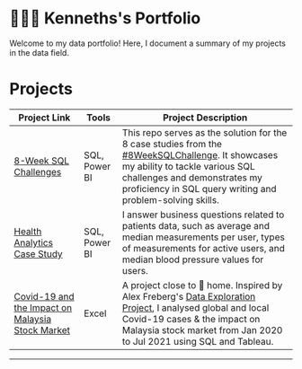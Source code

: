 # 👨🏾‍💻​ Kenneths's Portfolio

Welcome to my data portfolio! Here, I document a summary of my projects in the data field. 

# Projects

| Project Link | Tools| Project Description | 
|---|---|---|
| [8-Week SQL Challenges](https://github.com/katiehuangx/8-Week-SQL-Challenge) | SQL, Power BI | This repo serves as the solution for the 8 case studies from the [#8WeekSQLChallenge](https://8weeksqlchallenge.com). It showcases my ability to tackle various SQL challenges and demonstrates my proficiency in SQL query writing and problem-solving skills. | 
| [Health Analytics Case Study](https://github.com/katiehuangx/Serious-SQL-Apprenticeship/blob/main/Health%20Analytics%20Mini%20Case%20Study.md) | SQL, Power BI  | I answer business questions related to patients data, such as average and median measurements per user, types of measurements for active users, and median blood pressure values for users. |  
| [Covid-19 and the Impact on Malaysia Stock Market](https://github.com/katiehuangx/Covid-19-and-Impact-on-Malaysia-stock-market) | Excel | A project close to 🏡 home. Inspired by Alex Freberg's [Data Exploration Project](https://www.youtube.com/watch?v=qfyynHBFOsM&list=PLUaB-1hjhk8H48Pj32z4GZgGWyylqv85f&index=1), I analysed global and local Covid-19 cases & the impact on Malaysia stock market from Jan 2020 to Jul 2021 using SQL and Tableau. |  

***
